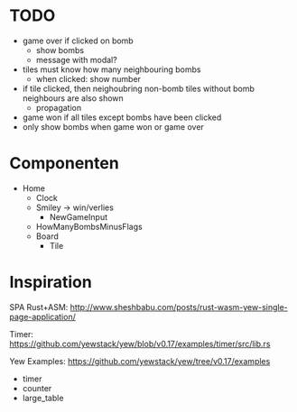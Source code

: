 # TODO

* game over if clicked on bomb
    * show bombs
    * message with modal?
* tiles must know how many neighbouring bombs
    * when clicked: show number
* if tile clicked, then neighoubring non-bomb tiles without bomb neighbours are also shown
    * propagation
* game won if all tiles except bombs have been clicked
* only show bombs when game won or game over

# Componenten

* Home  
    * Clock
    * Smiley -> win/verlies
        * NewGameInput
    * HowManyBombsMinusFlags
    * Board 
        * Tile


# Inspiration

SPA Rust+ASM: http://www.sheshbabu.com/posts/rust-wasm-yew-single-page-application/

Timer: https://github.com/yewstack/yew/blob/v0.17/examples/timer/src/lib.rs

Yew Examples: https://github.com/yewstack/yew/tree/v0.17/examples

* timer
* counter
* large_table

